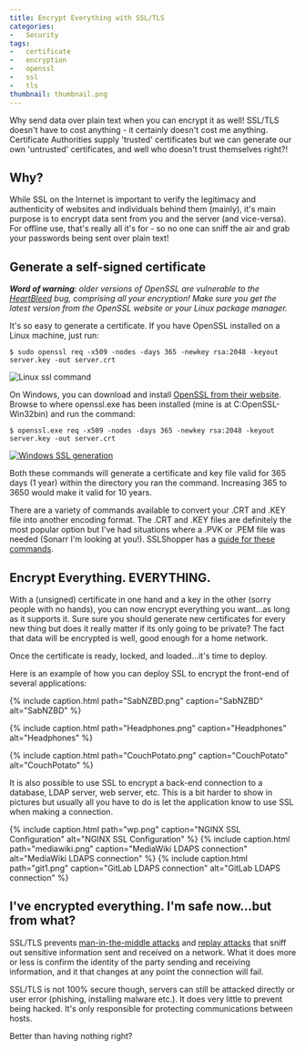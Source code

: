```yaml
---
title: Encrypt Everything with SSL/TLS
categories:
-   Security
tags:
-   certificate
-   encryption
-   openssl
-   ssl
-   tls
thumbnail: thumbnail.png
---
```


Why send data over plain text when you can encrypt it as well! SSL/TLS doesn't have to cost anything - it certainly doesn't cost me anything. Certificate Authorities supply 'trusted' certificates but we can generate our own 'untrusted' certificates, and well who doesn't trust themselves right?!

<!-- more -->

## Why?

While SSL on the Internet is important to verify the legitimacy and authenticity of websites and individuals behind them (mainly), it's main purpose is to encrypt data sent from you and the server (and vice-versa). For offline use, that's really all it's for - so no one can sniff the air and grab your passwords being sent over plain text!

## Generate a self-signed certificate

_**Word of warning**: older versions of OpenSSL are vulnerable to the [HeartBleed](http://heartbleed.com/) bug, comprising all your encryption! Make sure you get the latest version from the OpenSSL website or your Linux package manager._

It's so easy to generate a certificate. If you have OpenSSL installed on a Linux machine, just run:

```terminal
$ sudo openssl req -x509 -nodes -days 365 -newkey rsa:2048 -keyout server.key -out server.crt
```

![Linux ssl command]({{page.images}}capture4.png)

On Windows, you can download and install [OpenSSL from their website](https://www.openssl.org/). Browse to where openssl.exe has been installed (mine is at C:OpenSSL-Win32bin) and run the command:

```terminal
$ openssl.exe req -x509 -nodes -days 365 -newkey rsa:2048 -keyout server.key -out server.crt
```

[![Windows SSL generation]({{page.images}}capture3.png)]({{page.images}}capture3.png)

Both these commands will generate a certificate and key file valid for 365 days (1 year) within the directory you ran the command. Increasing 365 to 3650 would make it valid for 10 years.

There are a variety of commands available to convert your .CRT and .KEY file into another encoding format. The .CRT and .KEY files are definitely the most popular option but I've had situations where a .PVK or .PEM file was needed (Sonarr I'm looking at you!). SSLShopper has a [guide for these commands](https://www.sslshopper.com/article-most-common-openssl-commands.html).

## Encrypt Everything. EVERYTHING.

With a (unsigned) certificate in one hand and a key in the other (sorry people with no hands), you can now encrypt everything you want...as long as it supports it. Sure sure you should generate new certificates for every new thing but does it really matter if its only going to be private? The fact that data will be encrypted is well, good enough for a home network.

Once the certificate is ready, locked, and loaded...it's time to deploy.

Here is an example of how you can deploy SSL to encrypt the front-end of several applications:

{% include caption.html path="SabNZBD.png" caption="SabNZBD" alt="SabNZBD" %}

{% include caption.html path="Headphones.png" caption="Headphones" alt="Headphones" %}

{% include caption.html path="CouchPotato.png" caption="CouchPotato" alt="CouchPotato" %}

It is also possible to use SSL to encrypt a back-end connection to a database, LDAP server, web server, etc. This is a bit harder to show in pictures but usually all you have to do is let the application know to use SSL when making a connection.

{% include caption.html path="wp.png" caption="NGINX SSL Configuration" alt="NGINX SSL Configuration" %}
{% include caption.html path="mediawiki.png" caption="MediaWiki LDAPS connection" alt="MediaWiki LDAPS connection" %}
{% include caption.html path="git1.png" caption="GitLab LDAPS connection" alt="GitLab LDAPS connection" %}

## I've encrypted everything. I'm safe now...but from what?

SSL/TLS prevents [man-in-the-middle attacks](http://en.wikipedia.org/wiki/Man-in-the-middle_attack) and [replay attacks](http://en.wikipedia.org/wiki/Replay_attack) that sniff out sensitive information sent and received on a network. What it does more or less is confirm the identity of the party sending and receiving information, and it that changes at any point the connection will fail.

SSL/TLS is not 100% secure though, servers can still be attacked directly or user error (phishing, installing malware etc.). It does very little to prevent being hacked. It's only responsible for protecting communications between hosts.

Better than having nothing right?
